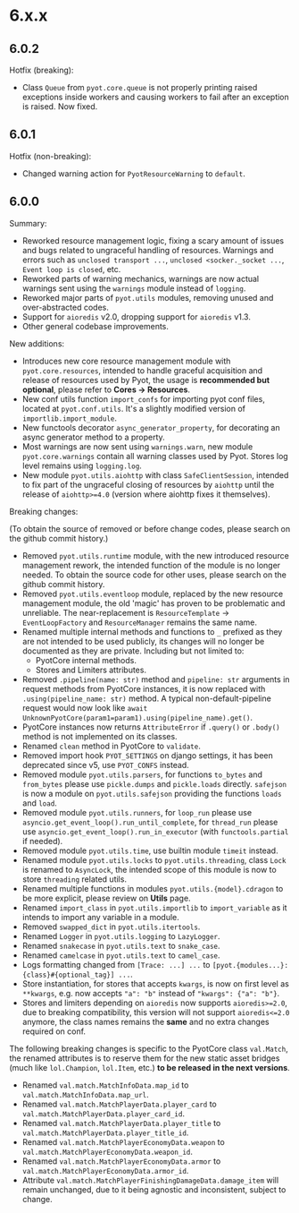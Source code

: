 # 6.x.x

## 6.0.2

Hotfix (breaking):

- Class `Queue` from `pyot.core.queue` is not properly printing raised exceptions inside workers and causing workers to fail after an exception is raised. Now fixed.

## 6.0.1

Hotfix (non-breaking):

- Changed warning action for `PyotResourceWarning` to `default`.

## 6.0.0

Summary:

- Reworked resource management logic, fixing a scary amount of issues and bugs related to ungraceful handling of resources. Warnings and errors such as `unclosed transport ...`, `unclosed <socker._socket ...`, `Event loop is closed`, etc.
- Reworked parts of warning mechanics, warnings are now actual warnings sent using the `warnings` module instead of `logging`.
- Reworked major parts of `pyot.utils` modules, removing unused and over-abstracted codes.
- Support for `aioredis` v2.0, dropping support for `aioredis` v1.3.
- Other general codebase improvements.

New additions:

- Introduces new core resource management module with `pyot.core.resources`, intended to handle graceful acquisition and release of resources used by Pyot, the usage is **recommended but optional**, please refer to **Cores -> Resources**.
- New conf utils function `import_confs` for importing pyot conf files, located at `pyot.conf.utils`. It's a slightly modified version of `importlib.import_module`.
- New functools decorator `async_generator_property`, for decorating an async generator method to a property.
- Most warnings are now sent using `warnings.warn`, new module `pyot.core.warnings` contain all warning classes used by Pyot. Stores log level remains using `logging.log`.
- New module `pyot.utils.aiohttp` with class `SafeClientSession`, intended to fix part of the ungraceful closing of resources by `aiohttp` until the release of `aiohttp>=4.0` (version where aiohttp fixes it themselves).

Breaking changes:

(To obtain the source of removed or before change codes, please search on the github commit history.)

- Removed `pyot.utils.runtime` module, with the new introduced resource management rework, the intended function of the module is no longer needed. To obtain the source code for other uses, please search on the github commit history.
- Removed `pyot.utils.eventloop` module, replaced by the new resource management module, the old 'magic' has proven to be problematic and unreliable. The near-replacement is `ResourceTemplate` -> `EventLoopFactory` and `ResourceManager` remains the same name.
- Renamed multiple internal methods and functions to `_` prefixed as they are not intended to be used publicly, its changes will no longer be documented as they are private. Including but not limited to: 
    - PyotCore internal methods.
    - Stores and Limiters attributes.
- Removed `.pipeline(name: str)` method and `pipeline: str` arguments in request methods from PyotCore instances, it is now replaced with `.using(pipeline_name: str)` method. A typical non-default-pipeline request would now look like `await UnknownPyotCore(param1=param1).using(pipeline_name).get()`.
- PyotCore instances now returns `AttributeError` if `.query()` or `.body()` method is not implemented on its classes.
- Renamed `clean` method in PyotCore to `validate`.
- Removed import hook `PYOT_SETTINGS` on django settings, it has been deprecated since v5, use `PYOT_CONFS` instead.
- Removed module `pyot.utils.parsers`, for functions `to_bytes` and `from_bytes` please use `pickle.dumps` and `pickle.loads` directly. `safejson` is now a module on `pyot.utils.safejson` providing the functions `loads` and `load`.
- Removed module `pyot.utils.runners`, for `loop_run` please use `asyncio.get_event_loop().run_until_complete`, for `thread_run` please use `asyncio.get_event_loop().run_in_executor` (with `functools.partial` if needed).
- Removed module `pyot.utils.time`, use builtin module `timeit` instead.
- Renamed module `pyot.utils.locks` to `pyot.utils.threading`, class `Lock` is renamed to `AsyncLock`, the intended scope of this module is now to store `threading` related utils.
- Renamed multiple functions in modules `pyot.utils.{model}.cdragon` to be more explicit, please review on **Utils** page.
- Renamed `import_class` in `pyot.utils.importlib` to `import_variable` as it intends to import any variable in a module.
- Removed `swapped_dict` in `pyot.utils.itertools`.
- Renamed `Logger` in `pyot.utils.logging` to `LazyLogger`.
- Renamed `snakecase` in `pyot.utils.text` to `snake_case`.
- Renamed `camelcase` in `pyot.utils.text` to `camel_case`.
- Logs formatting changed from `[Trace: ...] ...` to `[pyot.{modules...}:{class}#{optional_tag}] ...`.
- Store instantiation, for stores that accepts `kwargs`, is now on first level as `**kwargs`, e.g. now accepts `"a": "b"` instead of `"kwargs": {"a": "b"}`.
- Stores and limiters depending on `aioredis` now supports `aioredis>=2.0`, due to breaking compatibility, this version will not support `aioredis<=2.0` anymore, the class names remains the **same** and no extra changes required on conf.

The following breaking changes is specific to the PyotCore class `val.Match`, the renamed attributes is to reserve them for the new static asset bridges (much like `lol.Champion`, `lol.Item`, etc.) **to be released in the next versions**.

- Renamed `val.match.MatchInfoData.map_id` to `val.match.MatchInfoData.map_url`.
- Renamed `val.match.MatchPlayerData.player_card` to `val.match.MatchPlayerData.player_card_id`.
- Renamed `val.match.MatchPlayerData.player_title` to `val.match.MatchPlayerData.player_title_id`.
- Renamed `val.match.MatchPlayerEconomyData.weapon` to `val.match.MatchPlayerEconomyData.weapon_id`.
- Renamed `val.match.MatchPlayerEconomyData.armor` to `val.match.MatchPlayerEconomyData.armor_id`.
- Attribute `val.match.MatchPlayerFinishingDamageData.damage_item` will remain unchanged, due to it being agnostic and inconsistent, subject to change.
